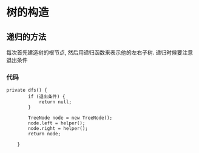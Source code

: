 # 树的构造
## 递归的方法
每次首先建造树的根节点, 然后用递归函数来表示他的左右子树. 递归时候要注意退出条件

### 代码
```
private dfs() {
        if (退出条件) {
            return null;
        }

        TreeNode node = new TreeNode();
        node.left = helper();
        node.right = helper();
        return node;
        
    }
```
